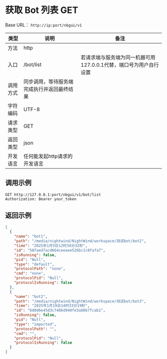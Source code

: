 # 获取 Bot 列表 <Badge> GET </Badge>


Base URL： `http://ip:port/nbgui/v1`

| 类型    | 说明                           | 备注                                    |
| ----- | ---------------------------- | ------------------------------------- |
| 方法    | http                         |                                       |
| 入口 | /bot/list | 若请求端与服务端为同一机器可用127.0.0.1代替，端口号为用户自行设置 |
| 调用方式  | 同步调用，等待服务端完成执行并返回最终结果         |                                       |
| 字符编码  | UTF-8                        |                                       |                                     |
| 请求类型  | GET                        |                                       |
| 返回类型  | json                        |                                       |
| 开发语言  | 任何能发起http请求的开发语言             |                                       |

## 调用示例

```http
GET http://127.0.0.1:port/nbgui/v1/bot/list
Authorization: Bearer your_token
```

## 返回示例

```json
[
  {
    "name": "bot1",
    "path": "/media/nightwind/NightWind/workspace/测试bot/bot2",
    "time": "2025年1月5日12时34分32秒",
    "id": "58faed7acd664ceeaee526bc1c0fafa7",
    "isRunning": false,
    "pid": "Null",
    "type": "default",
    "protocolPath": "none",
    "cmd": "none",
    "protocolPid": "Null",
    "protocolIsRunning": false
  },
  {
    "name": "bot2",
    "path": "/media/nightwind/NightWind/workspace/测试bot/bot3",
    "time": "2025年1月19日14时33分19秒",
    "id": "6d0d6e45d3c7486d940fe3a8867fcab1",
    "isRunning": false,
    "pid": "Null",
    "type": "imported",
    "protocolPath": "",
    "cmd": "",
    "protocolPid": "Null",
    "protocolIsRunning": false
  }
]
```